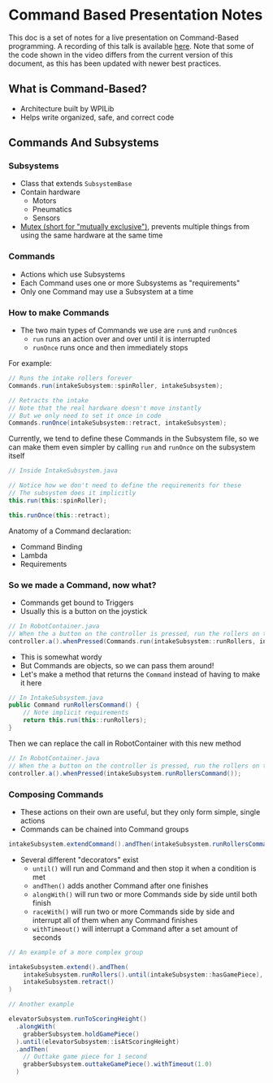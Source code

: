 # Command Based Presentation Notes

This doc is a set of notes for a live presentation on Command-Based programming.
A recording of this talk is available [here](https://drive.google.com/file/d/1ykFDfXVYk27aHlXYKTAqtj1U2T80Szdj/view?usp=sharing).
Note that some of the code shown in the video differs from the current version of this document, as this has been updated with newer best practices.

## What is Command-Based?

- Architecture built by WPILib
- Helps write organized, safe, and correct code

## Commands And Subsystems

### Subsystems

- Class that extends `SubsystemBase`
- Contain hardware
  - Motors
  - Pneumatics
  - Sensors
- [Mutex (short for "mutually exclusive")](https://en.wikipedia.org/wiki/Lock_(computer_science)), prevents multiple things from using the same hardware at the same time

### Commands

- Actions which use Subsystems
- Each Command uses one or more Subsystems as "requirements"
- Only one Command may use a Subsystem at a time

### How to make Commands

- The two main types of Commands we use are `run`s and `runOnce`s
  - `run` runs an action over and over until it is interrupted
  - `runOnce` runs once and then immediately stops

For example:

```Java
// Runs the intake rollers forever
Commands.run(intakeSubsystem::spinRoller, intakeSubsystem);

// Retracts the intake
// Note that the real hardware doesn't move instantly
// But we only need to set it once in code
Commands.runOnce(intakeSubsystem::retract, intakeSubsystem);
```

Currently, we tend to define these Commands in the Subsystem file, so we can make them even simpler by calling `run` and `runOnce` on the subsystem itself

```Java
// Inside IntakeSubsystem.java

// Notice how we don't need to define the requirements for these
// The subsystem does it implicitly
this.run(this::spinRoller);

this.runOnce(this::retract);
```

Anatomy of a Command declaration:

- Command Binding
- Lambda
- Requirements

### So we made a Command, now what?

- Commands get bound to Triggers
- Usually this is a button on the joystick

```Java
// In RobotContainer.java
// When the a button on the controller is pressed, run the rollers on the intake
controller.a().whenPressed(Commands.run(intakeSubsystem::runRollers, intakeSubsystem));
```

- This is somewhat wordy
- But Commands are objects, so we can pass them around!
- Let's make a method that returns the `Command` instead of having to make it here

```Java
// In IntakeSubsystem.java
public Command runRollersCommand() {
    // Note implicit requirements
    return this.run(this::runRollers);
}
```

Then we can replace the call in RobotContainer with this new method

```Java
// In RobotContainer.java
// When the a button on the controller is pressed, run the rollers on the intake
controller.a().whenPressed(intakeSubsystem.runRollersCommand());
```

### Composing Commands

- These actions on their own are useful, but they only form simple, single actions
- Commands can be chained into Command groups

```Java
intakeSubsystem.extendCommand().andThen(intakeSubsystem.runRollersCommand())
```

- Several different "decorators" exist
  - `until()` will run and Command and then stop it when a condition is met
  - `andThen()` adds another Command after one finishes
  - `alongWith()` will run two or more Commands side by side until both finish
  - `raceWith()` will run two or more Commands side by side and interrupt all of them when any Command finishes
  - `withTimeout()` will interrupt a Command after a set amount of seconds

```Java
// An example of a more complex group

intakeSubsystem.extend().andThen(
    intakeSubsystem.runRollers().until(intakeSubsystem::hasGamePiece),
    intakeSubsystem.retract()
)

// Another example

elevatorSubsystem.runToScoringHeight()
  .alongWith(
    grabberSubsystem.holdGamePiece()
  ).until(elevatorSubsystem::isAtScoringHeight)
  .andThen(
    // Outtake game piece for 1 second
    grabberSubsystem.outtakeGamePiece().withTimeout(1.0)
  )
```
